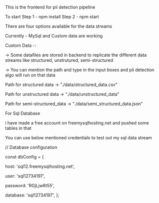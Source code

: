 This is the frontend for pii detection pipeline

To start
Step 1 - npm install
Step 2 - npm start

There are four options available for the data streams

Currently - MySql and Custom data are working

Custom Data -:

-> Some datafiles are stored in backend to replicate the different data streams like structured, unstrutured, semi-structured

-> You can mention the path and type in the input boxes and pii detection algo will run on that data

Path for structured data -> "./data/structured_data.csv"

Path for unstructured data -> "./data/unstructured_data"

Path for semi-structured_data -> "./data/semi_structured_data.json"



For Sql Database

i have made a free account on freemysqlhosting.net and pushed some tables in that

You can use below mentioned credentials to test out my sql data stream

// Database configuration

const dbConfig = {

  host: 'sql12.freemysqlhosting.net',

  user: 'sql12734197',

  password: 'RGjLjw6t55',

  database: 'sql12734197',
};
